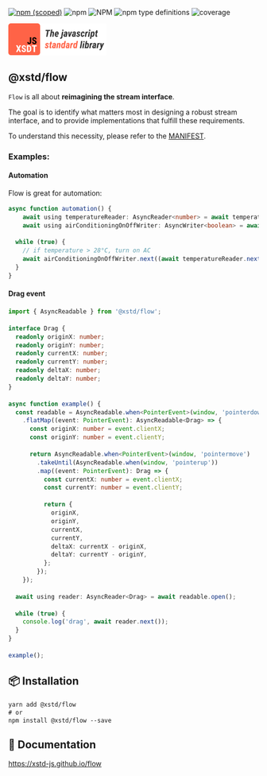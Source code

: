 [![npm (scoped)](https://img.shields.io/npm/v/@xstd/flow.svg)](https://www.npmjs.com/package/@xstd/flow)
![npm](https://img.shields.io/npm/dm/@xstd/flow.svg)
![NPM](https://img.shields.io/npm/l/@xstd/flow.svg)
![npm type definitions](https://img.shields.io/npm/types/@xstd/flow.svg)
![coverage](https://img.shields.io/badge/coverage-100%25-green)

<picture>
  <source height="64" media="(prefers-color-scheme: dark)" srcset="https://github.com/xstd-js/website/blob/main/assets/logo/png/logo-large-dark.png?raw=true">
  <source height="64" media="(prefers-color-scheme: light)" srcset="https://github.com/xstd-js/website/blob/main/assets/logo/png/logo-large-light.png?raw=true">
  <img height="64" alt="Shows a black logo in light color mode and a white one in dark color mode." src="https://github.com/xstd-js/website/blob/main/assets/logo/png/logo-large-light.png?raw=true">
</picture>

## @xstd/flow

`Flow` is all about **reimagining the stream interface**.

The goal is to identify what matters most in designing a robust stream interface, and to provide implementations that fulfill these requirements.

To understand this necessity, please refer to the [MANIFEST](./MANIFEST.md).

### Examples:

#### Automation

Flow is great for automation:

```ts
async function automation() {
    await using temperatureReader: AsyncReader<number> = await temperatureDevice.open();
    await using airConditioningOnOffWriter: AsyncWriter<boolean> = await airConditioningDevice.open();

  while (true) {
    // if temperature > 28°C, turn on AC
    await airConditioningOnOffWriter.next((await temperatureReader.next()) > 28.0);
  }
}
```

#### Drag event

```ts
import { AsyncReadable } from '@xstd/flow';

interface Drag {
  readonly originX: number;
  readonly originY: number;
  readonly currentX: number;
  readonly currentY: number;
  readonly deltaX: number;
  readonly deltaY: number;
}

async function example() {
  const readable = AsyncReadable.when<PointerEvent>(window, 'pointerdown')
    .flatMap((event: PointerEvent): AsyncReadable<Drag> => {
      const originX: number = event.clientX;
      const originY: number = event.clientY;

      return AsyncReadable.when<PointerEvent>(window, 'pointermove')
        .takeUntil(AsyncReadable.when(window, 'pointerup'))
        .map((event: PointerEvent): Drag => {
          const currentX: number = event.clientX;
          const currentY: number = event.clientY;

          return {
            originX,
            originY,
            currentX,
            currentY,
            deltaX: currentX - originX,
            deltaY: currentY - originY,
          };
        });
    });

  await using reader: AsyncReader<Drag> = await readable.open();
  
  while (true) {
    console.log('drag', await reader.next());
  }
}

example();
```

## 📦 Installation

```shell
yarn add @xstd/flow
# or
npm install @xstd/flow --save
```

## 📜 Documentation

https://xstd-js.github.io/flow

